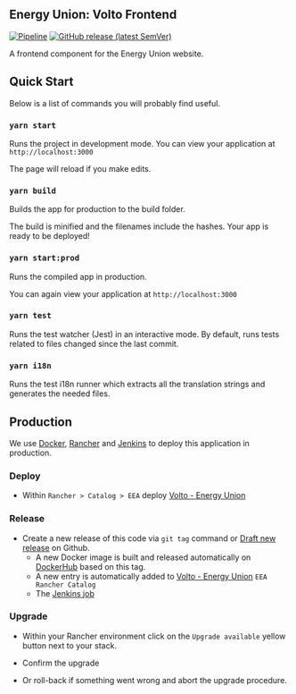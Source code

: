 ## Energy Union: Volto Frontend

[![Pipeline](https://ci.eionet.europa.eu/buildStatus/icon?job=energy-union%2Fenergy_union_frontend%2Fmaster&subject=pipeline)](https://ci.eionet.europa.eu/view/Github/job/volto/job/energy_union_frontend/job/master/display/redirect)
[![GitHub release (latest SemVer)](https://img.shields.io/github/v/release/eea/energy_union_frontend?sort=semver)](https://github.com/eea/energy_union_frontend/releases)


A frontend component for the Energy Union website.

## Quick Start

Below is a list of commands you will probably find useful.

### `yarn start`

Runs the project in development mode.
You can view your application at `http://localhost:3000`

The page will reload if you make edits.

### `yarn build`

Builds the app for production to the build folder.

The build is minified and the filenames include the hashes.
Your app is ready to be deployed!

### `yarn start:prod`

Runs the compiled app in production.

You can again view your application at `http://localhost:3000`

### `yarn test`

Runs the test watcher (Jest) in an interactive mode.
By default, runs tests related to files changed since the last commit.

### `yarn i18n`

Runs the test i18n runner which extracts all the translation strings and
generates the needed files.

## Production

We use [Docker](https://www.docker.com/), [Rancher](https://rancher.com/) and [Jenkins](https://jenkins.io/) to deploy this application in production.

### Deploy

* Within `Rancher > Catalog > EEA` deploy [Volto - Energy Union](https://github.com/eea/eea.rancher.catalog/tree/master/templates/volto-energy-union)

### Release

* Create a new release of this code via `git tag` command or [Draft new release](https://github.com/eea/energy_union_frontend/releases/new) on Github.
  * A new Docker image is built and released automatically on [DockerHub](https://hub.docker.com/r/eeacms/energy-union-frontend) based on this tag.
  * A new entry is automatically added to [Volto - Energy Union](https://github.com/eea/eea.rancher.catalog/tree/master/templates/volto-energy-union) `EEA Rancher Catalog`
  * The [Jenkins job](https://ci.eionet.europa.eu/blue/organizations/jenkins/energy-union%2Fenergy_union_frontend/)

### Upgrade

* Within your Rancher environment click on the `Upgrade available` yellow button next to your stack.

* Confirm the upgrade

* Or roll-back if something went wrong and abort the upgrade procedure.
